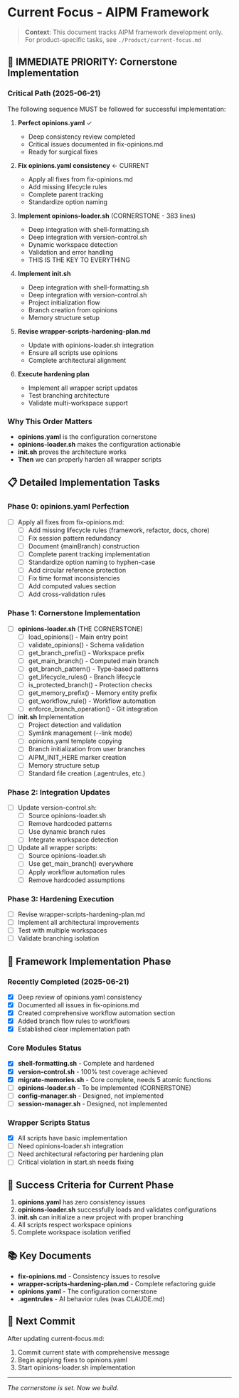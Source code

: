 # Current Focus - AIPM Framework

> **Context**: This document tracks AIPM framework development only. For product-specific tasks, see `./Product/current-focus.md`

## 🎯 IMMEDIATE PRIORITY: Cornerstone Implementation

### Critical Path (2025-06-21)
The following sequence MUST be followed for successful implementation:

1. **Perfect opinions.yaml** ✓
   - Deep consistency review completed
   - Critical issues documented in fix-opinions.md
   - Ready for surgical fixes

2. **Fix opinions.yaml consistency** ← CURRENT
   - Apply all fixes from fix-opinions.md
   - Add missing lifecycle rules
   - Complete parent tracking
   - Standardize option naming

3. **Implement opinions-loader.sh** (CORNERSTONE - 383 lines)
   - Deep integration with shell-formatting.sh
   - Deep integration with version-control.sh
   - Dynamic workspace detection
   - Validation and error handling
   - THIS IS THE KEY TO EVERYTHING

4. **Implement init.sh**
   - Deep integration with shell-formatting.sh
   - Deep integration with version-control.sh
   - Project initialization flow
   - Branch creation from opinions
   - Memory structure setup

5. **Revise wrapper-scripts-hardening-plan.md**
   - Update with opinions-loader.sh integration
   - Ensure all scripts use opinions
   - Complete architectural alignment

6. **Execute hardening plan**
   - Implement all wrapper script updates
   - Test branching architecture
   - Validate multi-workspace support

### Why This Order Matters
- **opinions.yaml** is the configuration cornerstone
- **opinions-loader.sh** makes the configuration actionable
- **init.sh** proves the architecture works
- **Then** we can properly harden all wrapper scripts

## 📋 Detailed Implementation Tasks

### Phase 0: opinions.yaml Perfection
- [ ] Apply all fixes from fix-opinions.md:
  - [ ] Add missing lifecycle rules (framework, refactor, docs, chore)
  - [ ] Fix session pattern redundancy
  - [ ] Document {mainBranch} construction
  - [ ] Complete parent tracking implementation
  - [ ] Standardize option naming to hyphen-case
  - [ ] Add circular reference protection
  - [ ] Fix time format inconsistencies
  - [ ] Add computed values section
  - [ ] Add cross-validation rules

### Phase 1: Cornerstone Implementation
- [ ] **opinions-loader.sh** (THE CORNERSTONE)
  - [ ] load_opinions() - Main entry point
  - [ ] validate_opinions() - Schema validation
  - [ ] get_branch_prefix() - Workspace prefix
  - [ ] get_main_branch() - Computed main branch
  - [ ] get_branch_pattern() - Type-based patterns
  - [ ] get_lifecycle_rules() - Branch lifecycle
  - [ ] is_protected_branch() - Protection checks
  - [ ] get_memory_prefix() - Memory entity prefix
  - [ ] get_workflow_rule() - Workflow automation
  - [ ] enforce_branch_operation() - Git integration

- [ ] **init.sh** Implementation
  - [ ] Project detection and validation
  - [ ] Symlink management (--link mode)
  - [ ] opinions.yaml template copying
  - [ ] Branch initialization from user branches
  - [ ] AIPM_INIT_HERE marker creation
  - [ ] Memory structure setup
  - [ ] Standard file creation (.agentrules, etc.)

### Phase 2: Integration Updates
- [ ] Update version-control.sh:
  - [ ] Source opinions-loader.sh
  - [ ] Remove hardcoded patterns
  - [ ] Use dynamic branch rules
  - [ ] Integrate workspace detection

- [ ] Update all wrapper scripts:
  - [ ] Source opinions-loader.sh
  - [ ] Use get_main_branch() everywhere
  - [ ] Apply workflow automation rules
  - [ ] Remove hardcoded assumptions

### Phase 3: Hardening Execution
- [ ] Revise wrapper-scripts-hardening-plan.md
- [ ] Implement all architectural improvements
- [ ] Test with multiple workspaces
- [ ] Validate branching isolation

## 🚀 Framework Implementation Phase

### Recently Completed (2025-06-21)
- [x] Deep review of opinions.yaml consistency
- [x] Documented all issues in fix-opinions.md
- [x] Created comprehensive workflow automation section
- [x] Added branch flow rules to workflows
- [x] Established clear implementation path

### Core Modules Status
- [x] **shell-formatting.sh** - Complete and hardened
- [x] **version-control.sh** - 100% test coverage achieved
- [x] **migrate-memories.sh** - Core complete, needs 5 atomic functions
- [ ] **opinions-loader.sh** - To be implemented (CORNERSTONE)
- [ ] **config-manager.sh** - Designed, not implemented
- [ ] **session-manager.sh** - Designed, not implemented

### Wrapper Scripts Status
- [x] All scripts have basic implementation
- [ ] Need opinions-loader.sh integration
- [ ] Need architectural refactoring per hardening plan
- [ ] Critical violation in start.sh needs fixing

## 🎯 Success Criteria for Current Phase
1. **opinions.yaml** has zero consistency issues
2. **opinions-loader.sh** successfully loads and validates configurations
3. **init.sh** can initialize a new project with proper branching
4. All scripts respect workspace opinions
5. Complete workspace isolation verified

## 📚 Key Documents
- **fix-opinions.md** - Consistency issues to resolve
- **wrapper-scripts-hardening-plan.md** - Complete refactoring guide
- **opinions.yaml** - The configuration cornerstone
- **.agentrules** - AI behavior rules (was CLAUDE.md)

## 🔄 Next Commit
After updating current-focus.md:
1. Commit current state with comprehensive message
2. Begin applying fixes to opinions.yaml
3. Start opinions-loader.sh implementation

---

*The cornerstone is set. Now we build.*